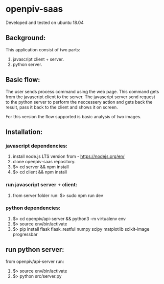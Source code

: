 # openpiv-saas
Developed and tested on ubuntu 18.04

## Background:
This application consist of two parts:
1. javascript client + server.
2. python server.

## Basic flow:
The user sends process command using the web page. This command gets from the javascript client to the server.
The javascript server send request to the python server to perform the neccessery action and gets back the result, pass it back to the client and shows it on screen.

For this version the flow supported is basic analysis of two images.

## Installation:
### javascript dependencies:
1. install node.js LTS version from - https://nodejs.org/en/
2. clone openpiv-saas repository.
3. $> cd server && npm install
4. $> cd client && npm install
### run javascript server + client:
1. from server folder run: $> sudo npm run dev

### python dependencies:
1. $> cd openpiv/api-server && python3 -m virtualenv env
2. $> source env/bin/activate
3. $> pip install flask flask_restful numpy scipy matplotlib scikit-image progressbar
## run python server:
from openpiv/api-server run: 
1. $> source env/bin/activate
2. $> python src/server.py
